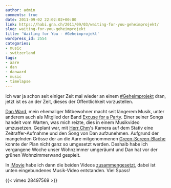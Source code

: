 ```yaml
---
author: admin
comments: true
date: 2011-09-02 22:02:02+00:00
link: https://habi.gna.ch/2011/09/03/waiting-for-you-geheimprojekt/
slug: waiting-for-you-geheimprojekt
title: 'Waiting for You - #Geheimprojekt'
wordpress_id: 2554
categories:
- music
- switzerland
tags:
- aare
- dan
- danward
- music
- timelapse
---
```


Ich war ja schon seit einiger Zeit mal wieder an einem [#Geheimprojekt](http://status.davidhaberthuer.ch/tag/geheimprojekt) dran, jetzt ist es an der Zeit, dieses der Öffentlichkeit vorzustellen.

[Dan Ward](http://mx3.ch/artist/danward), mein ehemaliger Mitbewohner macht seit längerem Musik, unter anderem auch als Mitglied der Band [Excuse for a Party](http://excuse-for-a-party.blogspot.com/). Einer seiner Songs handelt vom Warten, was mich reizte, dies in einem Musikvideo umzusetzen. Geplant war, mit [Herr Chm](http://bloxxs.ch/)'s Kamera auf dem Stativ eine Zeitraffer-Aufnahme und den Song von Dan aufzunehmen. Aufgrund der mangelnden Grösse der an die Aare mitgenommenen [Green-Screen-Blache](https://en.wikipedia.org/wiki/Green_screen) konnte der Plan nicht ganz so umgesetzt werden. Deshalb habe ich vergangene Woche unser Wohnzimmer umgeräumt und Dan hat vor der grünen Wohnzimmerwand gespielt.

In [iMovie](https://apple.com/de/ilife/imovie/) habe ich dann die beiden Videos [zusammengesetzt](http://docs.info.apple.com/article.html?path=iMovie/8.0/de/24545.html), dabei ist unten eingebundenes Musik-Video entstanden. Viel Spass!

{{< vimeo 28497569 >}}
